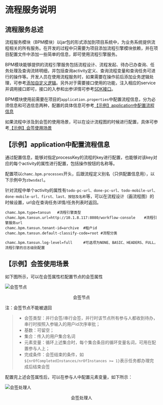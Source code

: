 # 流程服务说明

## 流程服务总述

流程服务模块（BPM模块）以jar包的形式添加到项目系统中，为业务系统提供流程相关的所有服务。在开发的过程中只需要为项目添加流程引擎模块依赖，并在项目配置文件中添加一些简单的信息，即可使用流程引擎服务。

BPM模块能够提供的流程引擎服务包括流程设计、流程发起、待办已办查询、任务处理及查询流转明细，并包括查询activity定义、查询流程变量和查询任务可进行的操作等。开发人员在使用流程服务时，如果需要在操作前后添加业务逻辑处理，可参考[添加自定义逻辑](chamc-boot-starter-bpm/5.customize.md)。另外对于需要接口使用的功能，注入相应的service并调用接口即可，接口的入参和出参详情可参考[SDK接口](chamc-boot-starter-bpm/6.interface.md)。

BPM模块使用前需要在项目的`application.properties`中配置流程信息，分为必须信息和可选信息两种，配置的具体信息可参考[【示例】application中配置流程信息](#properties)

如果流程中涉及到会签的使用场景，可以在设计流程图的时候进行配置，具体可参考[【示例】会签使用场景](#huiqian)

## 【示例】application中配置流程信息

通过配置信息，能够对指定processKey的流程的key进行配置，也能够对该key对应的每个activity的属性进行配置，包括操作按钮的名称等。

配置项以`chamc.bpm.processes`开头，后跟流程定义别名（只供配置信息用），以下示例中为`zbwsdazl`。

针对流程中单个activity的属性有`todo-pc-url、done-pc-url、todo-mobile-url、done-mobile-url、first、last、按钮及名称`等，可以在流程设计（画流程图）的时候设置，url会在查询任务详情/任务列表时返回。

    chamc.bpm.type=tansun   #流程引擎类型
    chamc.bpm.tansun.url=http://10.1.8.117:8080/workflow-console    #流程引擎服务url
    chamc.bpm.tansun.tenant-id=archive  #租户id
    chamc.bpm.tansun.default-classify-code=root #流程分类
    
    chamc.bpm.tansun.log-level=full     #可选项为NONE、BASIC、HEADERS、FULL，流程引擎的日志级别配置

## 【示例】会签使用场景

如下图所示，可以在会签属性栏配置节点的会签属性

![会签节点](https://i.imgur.com/DWonte1.jpg)

<center>会签节点</center>

注：会签节点不能被退回

> - 会签类型：并行会签/串行会签，并行时该节点所有参与人都收到待办，串行时按照入参输入的用户id次序审批；
> - 基数：可留空；
> - 集合：传入的用户集合名词
> - 元素变量：循环上述集合时，每个集合条目的循环变量名词，可用在配置参与人上；
> - 完成条件：会签结束的条件，如`${nrOfCompletedInstances/nrOfInstances >= 1}`表示任务都办理完成后结束会签

配置完上述会签属性后，可以在参与人中配置元素变量，如下所示：

![会签处理人](https://i.imgur.com/96odvJG.jpg)
<center>会签处理人</center>